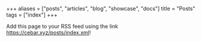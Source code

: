 +++
aliases = ["posts", "articles", "blog", "showcase", "docs"]
title = "Posts"
tags = ["index"]
+++

Add this page to your RSS feed using the link https://cebar.xyz/posts/index.xml!
